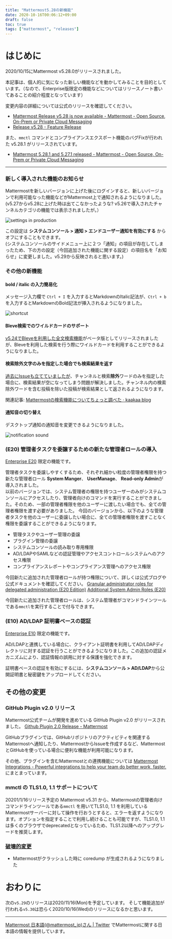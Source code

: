 ```yaml
---
title: "Mattermost5.28の新機能"
date: 2020-10-16T00:06:12+09:00
draft: false
toc: true
tags: ["mattermost", "releases"]
---
```


# はじめに

2020/10/15にMattermost v5.28.0がリリースされました。  

本記事は、個人的に気になった新しい機能などを動かしてみることを目的としています。（なので、Enterprise版限定の機能などについてはリリースノート書いてあることの紹介程度となっています）

変更内容の詳細については公式のリリースを確認してください。

* [Mattermost Release v5\.28 is now available \- Mattermost \- Open Source, On\-Prem or Private Cloud Messaging](https://mattermost.com/blog/mattermost-release-v5-28/)
* [Release v5.28 - Feature Release](https://docs.mattermost.com/administration/changelog.html#release-v5-28-feature-release)

また、`mmctl` コマンドとコンプライアンスエクスポート機能のバグFixが行われた v5.28.1 がリリースされています。
* [Mattermost 5\.28\.1 and 5\.27\.1 released \- Mattermost \- Open Source, On\-Prem or Private Cloud Messaging](https://mattermost.com/blog/mattermost-5-28-1-and-5-27-1-released/)

---

### 新しく導入された機能のお知らせ
Mattermostを新しいバージョンに上げた後にログインすると、新しいバージョンで利用可能なった機能などがMattermost上で通知されるようになりました。(v5.27からv5.28に上げた時は出てこなかったような? v5.26で導入されたチャンネルカテゴリの機能では表示されましたが。）

![settings in production](https://blog.kaakaa.dev/images/posts/mattermost/releases-5.28/settings-in-produciton-notice.png)

この設定は **システムコンソール > 通知 > エンドユーザー通知を有効にする** からオフにすることもできます。  
(システムコンソールのサイドメニュー上に２つ「通知」の項目が存在してしまったため、下の方の設定（今回追加された機能に関する設定）の項目名を「お知らせ」に変更しました。v5.29から反映されると思います。)

### その他の新機能
#### bold / italic の入力簡易化
メッセージ入力欄で `Ctrl + I` を入力するとMarkdownのItalic記法が、`Ctrl + b` を入力するとMarkdownのBold記法が挿入されるようになりました。

![shortcut](https://blog.kaakaa.dev/images/posts/mattermost/releases-5.28/shortcut-markdown.gif)

#### Bleve検索でのワイルドカードのサポート
[v5.24でBleveを利用した全文検索機能](https://qiita.com/kaakaa_hoe/items/574972591f6b0b0f642f#bleve%E3%82%92%E5%88%A9%E7%94%A8%E3%81%97%E3%81%9F%E5%85%A8%E6%96%87%E6%A4%9C%E7%B4%A2%E3%81%A7%E6%97%A5%E6%9C%AC%E8%AA%9E%E6%A4%9C%E7%B4%A2%E3%82%82%E5%8F%AF%E8%83%BD%E3%81%AB%E5%AE%9F%E9%A8%93%E7%9A%84%E6%A9%9F%E8%83%BD)がベータ版としてリリースされましたが、Bleveを利用した検索を行う際にワイルドカードを利用することができるようになりました。

#### 検索除外文字のみを指定した場合でも検索結果を返す
[過去にIssueも立てていましたが](https://github.com/mattermost/mattermost-server/issues/14641)、チャンネルと検索**除外**ワードのみを指定した場合に、検索結果が空になってしまう問題が解決しました。チャンネル内の検索除外ワードを含む投稿を除いた投稿が検索結果として返されるようになります。

関連記事: [Mattermostの検索機能についてちょっと調べた · kaakaa blog](https://blog.kaakaa.dev/posts/mattermost%E3%81%AE%E6%A4%9C%E7%B4%A2%E6%A9%9F%E8%83%BD%E3%81%AB%E3%81%A4%E3%81%84%E3%81%A6%E3%81%A1%E3%82%87%E3%81%A3%E3%81%A8%E8%AA%BF%E3%81%B9%E3%81%9F/)

#### 通知音の切り替え

デスクトップ通知の通知音を変更できるようになりました。

![notification sound](https://blog.kaakaa.dev/images/posts/mattermost/releases-5.28/notification-sound.png)


### (E20) 管理者タスクを委譲するための新たな管理者ロールの導入
[Enterprise E20](https://mattermost.com/pricing/) 限定の機能です。

管理者タスクを委譲しやすくするため、それぞれ細かい粒度の管理者権限を持つ新たな管理者ロール **System Manger**、 **UserManage**、 **Read-only Admin**が導入されました。  
以前のバージョンでは、システム管理者の権限を持つユーザーのみがシステムコンソールにアクセスしたり、管理者向けのコマンドを実行することができました。そのため、一部の管理者権限を他のユーザーに渡したい場合でも、全ての管理者権限を渡す必要がありました。
今回のバージョンから、以下のような管理者タスクを他のユーザーに委譲したい場合に、全ての管理者権限を渡すことなく権限を委譲することができるようになります。

* 管理タスクやユーザー管理の委譲
* プラグイン管理の委譲
* システムコンソールの読み取り専用権限
* AD/LDAPやSAMLなどの認証管理やアクセスコントロールシステムへのアクセス権限
* コンプライアンスレポートやコンプライアンス管理へのアクセス権限

今回新たに追加された管理者ロールが持つ権限について、詳しくは公式ブログや公式ドキュメントを確認してください。
[Granular administrator roles for delegated administration (E20 Edition)](https://mattermost.com/blog/mattermost-release-v5-28/#admin)
[Additional System Admin Roles (E20)](https://docs.mattermost.com/deployment/admin-roles.html)

今回新たに追加された管理者ロールは、システム管理者がコマンドラインツールである`mmctl`を実行することで付与できます。


### (E10) AD/LDAP 証明書ベースの認証
[Enterprise E10](https://mattermost.com/pricing/) 限定の機能です。

AD/LDAPと連携している場合に、クライアント証明書を利用してAD/LDAPディレクトリに対する認証を行うことができるようになりました。この追加の認証メカニズムにより、認証情報の誤用に対する保護を強化できます。

証明書ベースの認証を有効にするには、**システムコンソール > AD/LDAP**から公開証明書と秘密鍵をアップロードしてください。

## その他の変更

### GitHub Plugin v2.0 リリース
Mattermost公式チームが開発を進めている GitHub Plugin v2.0 がリリースされました。
[Github Plugin 2\.0 Release \- Mattermost](https://mattermost.com/blog/github-plugin-2-0-release/)

GitHubプラグインでは、GitHubリポジトリのアクティビティを関連するMattermostへ通知したり、MattermostからIssueを作成するなど、MattermostとGitHubを使っている場合に便利な機能が利用可能になります。

その他、プラグインを含むMattermostとの連携機能については [Mattermost Integrations \- Powerful integrations to help your team do better work, faster\.](https://integrations.mattermost.com/) にまとまっています。

### mmctl の TLS1.0, 1.1 サポートについて
20201/1/16リリース予定の Mattermost v5.31 から、Mattermostの管理者向けコマンドラインツールである`mmctl` を用いてTLS1.0, 1.1 を利用しているMattermostサーバーに対して操作を行おうとすると、エラーを返すようになります。オプションを指定することで利用し続けることも可能ですが、TLS1.0, 1.1は多くのブラウザでdeprecatedとなっているため、TLS1.2以降へのアップグレードを推奨します。

### [破壊的変更](https://docs.mattermost.com/administration/changelog.html#breaking-changes)
* Mattermostがクラッシュした時に coredump が生成されるようになりました

# おわりに

次の`v5.29`のリリースは2020/11/16(Mon)を予定しています。
そして機能追加が行われる`v5.30`は恐らく2020/10/16(Wed)のリリースになるかと思います。

---

[Mattermost 日本語\(@mattermost\_jp\)さん \| Twitter](https://twitter.com/mattermost_jp?lang=ja) でMattermostに関する日本語の情報を提供しています。
